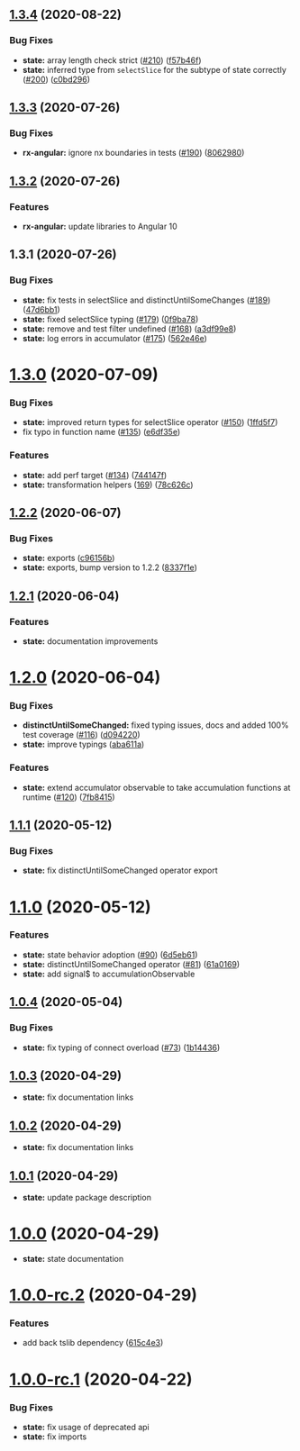 ## [1.3.4](https://github.com/BioPhoton/rx-angular/compare/state@1.3.4...state@1.3.4) (2020-08-22)

### Bug Fixes

- **state:** array length check strict ([#210](https://github.com/BioPhoton/rx-angular/issues/210)) ([f57b46f](https://github.com/BioPhoton/rx-angular/commit/f57b46f896fa387d6bb1f6a416405e46496733c7))
- **state:** inferred type from `selectSlice` for the subtype of state correctly ([#200](https://github.com/BioPhoton/rx-angular/issues/200)) ([c0bd296](https://github.com/BioPhoton/rx-angular/commit/c0bd296f206246a3790d487796dfdde46f56d3aa))

## [1.3.3](https://github.com/BioPhoton/rx-angular/compare/state@1.3.2...state@1.3.3) (2020-07-26)

### Bug Fixes

- **rx-angular:** ignore nx boundaries in tests ([#190](https://github.com/BioPhoton/rx-angular/issues/190)) ([8062980](https://github.com/BioPhoton/rx-angular/commit/8062980928bc5959b486958c35c2833a5a4f0544))

## [1.3.2](https://github.com/BioPhoton/rx-angular/compare/state@1.3.1...state@1.3.2) (2020-07-26)

### Features

- **rx-angular:** update libraries to Angular 10

## 1.3.1 (2020-07-26)

### Bug Fixes

- **state:** fix tests in selectSlice and distinctUntilSomeChanges ([#189](https://github.com/BioPhoton/rx-angular/issues/189)) ([47d6bb1](https://github.com/BioPhoton/rx-angular/commit/47d6bb1d62d851dab706041053553d764478a87e))
- **state:** fixed selectSlice typing ([#179](https://github.com/BioPhoton/rx-angular/issues/179)) ([0f9ba78](https://github.com/BioPhoton/rx-angular/commit/0f9ba785e899a1924bc572c627e1e9701561195d))
- **state:** remove and test filter undefined ([#168](https://github.com/BioPhoton/rx-angular/pull/168)) ([a3df99e8](https://github.com/BioPhoton/rx-angular/commit/a3df99e8cc688af2656b1116225c65f831ec672b))
- **state:** log errors in accumulator ([#175](https://github.com/BioPhoton/rx-angular/pull/175)) ([562e46e](https://github.com/BioPhoton/rx-angular/commit/562e46ee6a5f9481b1a58dcf79f5d082e8f19c1b))

# [1.3.0](https://github.com/BioPhoton/rx-angular/compare/state@1.2.2...state@1.3.0) (2020-07-09)

### Bug Fixes

- **state:** improved return types for selectSlice operator ([#150](https://github.com/BioPhoton/rx-angular/issues/150)) ([1ffd5f7](https://github.com/BioPhoton/rx-angular/commit/1ffd5f78f4c3c2b31dcbc41bb458e6bdbdf25624))
- fix typo in function name ([#135](https://github.com/BioPhoton/rx-angular/issues/135)) ([e6df35e](https://github.com/BioPhoton/rx-angular/commit/e6df35ecda96e986fcdf868be80290773c947bd3))

### Features

- **state:** add perf target ([#134](https://github.com/BioPhoton/rx-angular/issues/134)) ([744147f](https://github.com/BioPhoton/rx-angular/commit/744147f4e3b6610c779258ac3edc160640edbb62))
- **state:** transformation helpers ([169](https://github.com/BioPhoton/rx-angular/pull/169)) ([78c626c](https://github.com/BioPhoton/rx-angular/commit/78c626c80818182f5ddb0ba16cab512b4ca8fa4e))

## [1.2.2](https://github.com/BioPhoton/rx-angular/compare/state@1.2.1...state@1.2.2) (2020-06-07)

### Bug Fixes

- **state:** exports ([c96156b](https://github.com/BioPhoton/rx-angular/commit/c96156b9560557ecbbb51a4a3dfacd40ad81d8c7))
- **state:** exports, bump version to 1.2.2 ([8337f1e](https://github.com/BioPhoton/rx-angular/commit/8337f1e24e96bae0586d2a516bb7a8504072bfb8))

## [1.2.1](https://github.com/BioPhoton/rx-angular/compare/state@1.2.0...state@1.2.1) (2020-06-04)

### Features

- **state:** documentation improvements

# [1.2.0](https://github.com/BioPhoton/rx-angular/compare/state@1.1.1...state@1.2.0) (2020-06-04)

### Bug Fixes

- **distinctUntilSomeChanged:** fixed typing issues, docs and added 100% test coverage ([#116](https://github.com/BioPhoton/rx-angular/issues/116)) ([d094220](https://github.com/BioPhoton/rx-angular/commit/d0942203789e789d311bdabe2ecc10429060f41c))
- **state:** improve typings ([aba611a](https://github.com/BioPhoton/rx-angular/commit/aba611acedbadb09c7e3233a5d9b7bd74f73d259))

### Features

- **state:** extend accumulator observable to take accumulation functions at runtime ([#120](https://github.com/BioPhoton/rx-angular/issues/120)) ([7fb8415](https://github.com/BioPhoton/rx-angular/commit/7fb84158261ed8f652699be4af687fdba95bb2ec))

## [1.1.1](https://github.com/BioPhoton/rx-angular/compare/state@1.1.0...state@1.1.1) (2020-05-12)

### Bug Fixes

- **state:** fix distinctUntilSomeChanged operator export

# [1.1.0](https://github.com/BioPhoton/rx-angular/compare/state@1.0.4...state@1.1.0) (2020-05-12)

### Features

- **state:** state behavior adoption ([#90](https://github.com/BioPhoton/rx-angular/pull/90)) ([6d5eb61](https://github.com/BioPhoton/rx-angular/commit/6d5eb61bbd1cae2652e8ab7c9f278c362fa270a3))
- **state:** distinctUntilSomeChanged operator ([#81](https://github.com/BioPhoton/rx-angular/pull/81)) ([61a0169](https://github.com/BioPhoton/rx-angular/commit/61a0169e5f9fab0f642ed48347a9cf36e3d82a68))
- **state:** add signal\$ to accumulationObservable

## [1.0.4](https://github.com/BioPhoton/rx-angular/compare/state@1.0.3...state@1.0.4) (2020-05-04)

### Bug Fixes

- **state:** fix typing of connect overload ([#73](https://github.com/BioPhoton/rx-angular/pull/73)) ([1b14436](https://github.com/BioPhoton/rx-angular/commit/1b144367e75ac2a68bfb3eb9bdd7e7ffddc65585))

## [1.0.3](https://github.com/BioPhoton/rx-angular/compare/state@1.0.2...state@1.0.3) (2020-04-29)

- **state:** fix documentation links

## [1.0.2](https://github.com/BioPhoton/rx-angular/compare/state@1.0.1...state@1.0.2) (2020-04-29)

- **state:** fix documentation links

## [1.0.1](https://github.com/BioPhoton/rx-angular/compare/state@1.0.0...state@1.0.1) (2020-04-29)

- **state:** update package description

# [1.0.0](https://github.com/BioPhoton/rx-angular/compare/state@1.0.0-rc.2...state@1.0.0) (2020-04-29)

- **state:** state documentation

# [1.0.0-rc.2](https://github.com/BioPhoton/rx-angular/compare/state@1.0.0-rc.1...state@1.0.0-rc.2) (2020-04-29)

### Features

- add back tslib dependency ([615c4e3](https://github.com/BioPhoton/rx-angular/commit/615c4e37654d97e90d301bfdeacef4cb86c9426b))

# [1.0.0-rc.1](https://github.com/BioPhoton/rx-angular/compare/state@0.0.7-beta.1...state@1.0.0-rc.1) (2020-04-22)

### Bug Fixes

- **state:** fix usage of deprecated api
- **state:** fix imports
